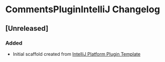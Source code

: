 <!-- Keep a Changelog guide -> https://keepachangelog.com -->

# CommentsPluginIntelliJ Changelog

## [Unreleased]
### Added
- Initial scaffold created from [IntelliJ Platform Plugin Template](https://github.com/JetBrains/intellij-platform-plugin-template)
